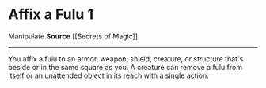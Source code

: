 ﻿---
actions: '[one-action]'
cost: null
element: null
frequency: null
id: '772'
name: Affix a Fulu
rarity: Common
requirement: null
school: null
source: '[[DATABASE/source/Secrets of Magic|Secrets of Magic]]'
trait:
- '[[DATABASE/trait/Manipulate|Manipulate]]'
trigger: null
type: Action

---
# Affix a Fulu <span class="action-icon">1</span>

<span class="item-trait">Manipulate</span>
**Source** [[Secrets of Magic]]

---
You affix a fulu to an armor, weapon, shield, creature, or structure that's beside or in the same square as you. A creature can remove a fulu from itself or an unattended object in its reach with a single action.